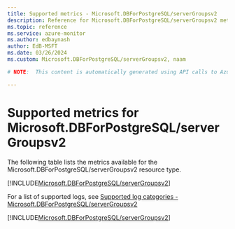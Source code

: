 ```yaml
---
title: Supported metrics - Microsoft.DBForPostgreSQL/serverGroupsv2
description: Reference for Microsoft.DBForPostgreSQL/serverGroupsv2 metrics in Azure Monitor.
ms.topic: reference
ms.service: azure-monitor
ms.author: edbaynash
author: EdB-MSFT
ms.date: 03/26/2024
ms.custom: Microsoft.DBForPostgreSQL/serverGroupsv2, naam

# NOTE:  This content is automatically generated using API calls to Azure. Any edits made on these files will be overwritten in the next run of the script. 

---
```


  
# Supported metrics for Microsoft.DBForPostgreSQL/serverGroupsv2
  
The following table lists the metrics available for the Microsoft.DBForPostgreSQL/serverGroupsv2 resource type.  
  
  
[!INCLUDE[Microsoft.DBForPostgreSQL/serverGroupsv2](./includes/metrics-headings-include.md)]  
  
  
  
For a list of supported logs, see [Supported log categories - Microsoft.DBForPostgreSQL/serverGroupsv2](../supported-logs/microsoft-dbforpostgresql-servergroupsv2-logs.md)  
  
 

[!INCLUDE[Microsoft.DBForPostgreSQL/serverGroupsv2](./includes/microsoft-dbforpostgresql-servergroupsv2-metrics-include.md)]
